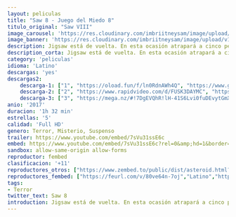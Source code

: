 ```yaml
---
layout: peliculas
title: "Saw 8 - Juego del Miedo 8"
titulo_original: "Saw VIII"
image_carousel: 'https://res.cloudinary.com/imbriitneysam/image/upload/v1544141030/saw8-poster-min.jpg'
image_banner: 'https://res.cloudinary.com/imbriitneysam/image/upload/v1544141031/saw8-banner-min.jpg'
description: Jigsaw está de vuelta. En esta ocasión atrapará a cinco personas y las enfrentará en una serie de juegos sangrientos como castigo por sus delitos. Al mismo tiempo tiene lugar una investigación en la que científicos forenses tratan de encontrar y capturar al asesino, con la sospecha de que alguien del equipo puede ser el responsable.
description_corta: Jigsaw está de vuelta. En esta ocasión atrapará a cinco personas y las enfrentará en una serie de juegos sangrientos como castigo por sus delitos. Al mismo tiempo tiene lugar una investigación en la que científicos forenses tratan de...
category: 'peliculas'
idioma: 'Latino'
descargas: 'yes'
descargas2:
    descarga-1: ["1", "https://oload.fun/f/ln0RdnAWh4Q", "https://www.google.com/s2/favicons?domain=openload.co","OpenLoad","https://res.cloudinary.com/imbriitneysam/image/upload/v1541473684/mexico.png", "Latino", "Full HD"]
    descarga-2: ["2", "https://www.rapidvideo.com/d/FUSK3DAYMC", "https://www.google.com/s2/favicons?domain=www.rapidvideo.com","RapidVideo","https://res.cloudinary.com/imbriitneysam/image/upload/v1541473684/mexico.png", "Latino", "Full HD"]
    descarga-3: ["3", "https://mega.nz/#!7DgEVQhR!lH-41S6Lvi0fuDEvytGmXProciNAJ5yl9T3HHm2GgU4", "https://www.google.com/s2/favicons?domain=mega.nz","Mega","https://res.cloudinary.com/imbriitneysam/image/upload/v1541473684/mexico.png", "Latino", "Full HD"]
anio: '2017'
duracion: '1h 32 min'
estrellas: '5'
calidad: 'Full HD'
genero: Terror, Misterio, Suspenso
trailer: https://www.youtube.com/embed/7sVu31ssE6c
embed: https://www.youtube.com/embed/7sVu31ssE6c?rel=0&amp;hd=1&border=0&wmode=opaque&enablejsapi=1&modestbranding=1&controls=1&showinfo=1
sandbox: allow-same-origin allow-forms
reproductor: fembed
clasificacion: '+11'
reproductores_otros: ["https://www.zembed.to/public/dist/asteroid.html?id=3453fb5b5d59e6ab53dbff1051f5f83e&title=Jigsaw","Latino","https://mstream.space/7of5dkoe2ahm","Latino","https://jawcloud.co/embed-m9ipzigevzbk.html","Latino"]
reproductores_fembed: ["https://feurl.com/v/80ve64n-7oj","Latino","https://animekao.xyz/v/ryjplbejl3mm2n0","Latino"]
tags:
- Terror
twitter_text: Saw 8
introduction: Jigsaw está de vuelta. En esta ocasión atrapará a cinco personas y las enfrentará en una serie de juegos sangrientos como castigo por sus delitos. Al mismo tiempo tiene lugar una investigación en la que científicos forenses tratan de...
---
```



 







